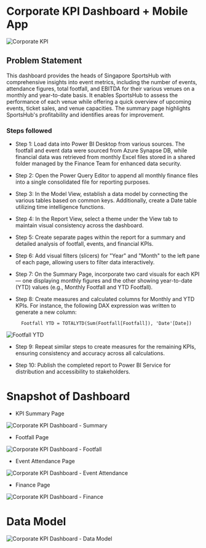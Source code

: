 # Corporate KPI Dashboard + Mobile App

![Corporate KPI](https://github.com/user-attachments/assets/ab893d56-17e1-43c3-bc2b-c153466f2012)


## Problem Statement

This dashboard provides the heads of Singapore SportsHub with comprehensive insights into event metrics, including the number of events, attendance figures, total footfall, and EBITDA for their various venues on a monthly and year-to-date basis. It enables SportsHub to assess the performance of each venue while offering a quick overview of upcoming events, ticket sales, and venue capacities. The summary page highlights SportsHub's profitability and identifies areas for improvement.


### Steps followed 

- Step 1: Load data into Power BI Desktop from various sources. The footfall and event data were sourced from Azure Synapse DB, while financial data was retrieved from monthly Excel files stored in a shared folder managed by the Finance Team for enhanced data security.

- Step 2: Open the Power Query Editor to append all monthly finance files into a single consolidated file for reporting purposes.

- Step 3: In the Model View, establish a data model by connecting the various tables based on common keys. Additionally, create a Date table utilizing time intelligence functions.

- Step 4: In the Report View, select a theme under the View tab to maintain visual consistency across the dashboard.

- Step 5: Create separate pages within the report for a summary and detailed analysis of footfall, events, and financial KPIs.

- Step 6: Add visual filters (slicers) for "Year" and "Month" to the left pane of each page, allowing users to filter data interactively.

- Step 7: On the Summary Page, incorporate two card visuals for each KPI — one displaying monthly figures and the other showing year-to-date (YTD) values (e.g., Monthly Footfall and YTD Footfall).

- Step 8: Create measures and calculated columns for Monthly and YTD KPIs. For instance, the following DAX expression was written to generate a new column:
       
        Footfall YTD = TOTALYTD(Sum(Footfall[Footfall]), 'Date'[Date])


![Footfall YTD](https://github.com/user-attachments/assets/4de6124e-3a2e-4f67-9b96-e8415db1826d)


 - Step 9: Repeat similar steps to create measures for the remaining KPIs, ensuring consistency and accuracy across all calculations.

 - Step 10: Publish the completed report to Power BI Service for distribution and accessibility to stakeholders.
 

# Snapshot of Dashboard

 - KPI Summary Page
   
![Corporate KPI Dashboard - Summary](https://github.com/user-attachments/assets/4a8cc57a-eceb-40c4-a99b-9e4849cb8a59)

 - Footfall Page
   
 ![Corporate KPI Dashboard - Footfall](https://github.com/user-attachments/assets/bfde390f-e2f9-4e51-b222-971de1f14cfa)

 - Event Attendance Page
   
 ![Corporate KPI Dashboard - Event Attendance](https://github.com/user-attachments/assets/072beac3-8107-4669-8752-cd10395fd3cb)

 - Finance Page
   
 ![Corporate KPI Dashboard - Finance](https://github.com/user-attachments/assets/6261c422-be9e-4659-88e7-5763b8911418)

 

# Data Model

![Corporate KPI Dashboard - Data Model](https://github.com/user-attachments/assets/9e140596-11cd-40da-b81b-d6217e000c49)
